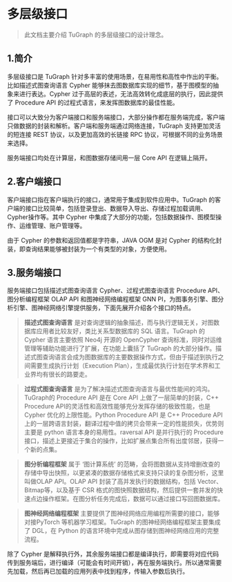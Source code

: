 # 多层级接口


> 此文档主要介绍 TuGraph 的多层级接口的设计理念。

## 1.简介

多层级接口是 TuGraph 针对多丰富的使用场景，在易用性和高性中作出的平衡。比如描述式图查询语言 Cypher 能够抹去图数据库实现的细节，基于图模型的抽象来进行表达。Cypher 过于高层的表述，无法高效转化成底层的执行，因此提供了 Procedure API 的过程式语言，来发挥图数据库的最佳性能。

接口可以大致分为客户端接口和服务端接口，大部分操作都在服务端完成，客户端只做数据的封装和解析。客户端和服务端通过网络连接，TuGraph 支持更加灵活的短连接 REST 协议，以及更加高效的长链接 RPC 协议，可根据不同的业务场景来选择。

服务端接口均处在计算层，和图数据存储间用一层 Core API 在逻辑上隔开。


## 2.客户端接口

客户端接口指在客户端执行的接口，通常用于集成到软件应用中。TuGraph 的客户端的接口比较简单，包括登录登出、数据导入导出、存储过程加载调用、Cypher操作等。其中 Cypher 中集成了大部分的功能，包括数据操作、图模型操作、运维管理、账户管理等。

由于 Cypher 的参数和返回值都是字符串，JAVA OGM 是对 Cypher 的结构化封装，即查询结果能够被封装为一个有类型的对象，方便使用。

## 3.服务端接口

服务端接口包括描述式图查询语言 Cypher、过程式图查询语言 Procedure API、图分析编程框架 OLAP API 和图神经网络编程框架 GNN PI，为图事务引擎、图分析引擎、图神经网络引擎提供服务，下面先展开介绍各个接口的特点。

> __描述式图查询语言__ 是对查询逻辑的抽象描述，而与执行逻辑无关，对图数据库应用者比较友好，类比关系型数据库的 SQL 语言。TuGraph 的 Cypher 语言主要依照 Neo4j 开源的 OpenCypher 查询标准，同时对运维管理等辅助功能进行了扩展，在功能上囊括了 TuGraph 的大部分操作。描述式图查询语言会成为图数据库的主要数据操作方式，但由于描述到执行之间需要生成执行计划（Execution Plan），生成最优执行计划在学术界和工业界均有很长的路要走。

> __过程式图查询语言__ 是为了解决描述式图查询语言与最优性能间的鸿沟。TuGraph的 Procedure API 是在 Core API 上做了一层简单的封装，C++ Procedure API的灵活性和高效性能够充分发挥存储的极致性能，也是 Cypher 优化的上限性能。Python Procedure API 是 C++ Procedure API 上的一层跨语言封装，翻译过程中值的拷贝会带来一定的性能损失，优势则主要是 python 语言本身的易用性。raversal API 是并行执行的 Procedure 接口，描述上更接近于集合的操作，比如扩展点集合所有出度邻居，获得一个新的点集。

> __图分析编程框架__ 属于 ‘图计算系统’ 的范畴，会将图数据从支持增删改查的存储中导出快照，以更紧凑的数据存储格式来支持只读的复杂图分析，这里叫做OLAP API。OLAP API 封装了高并发执行的数据结构，包括 Vector、Bitmap等，以及基于 CSR 格式的图快照数据结构，然后提供一套并发的快速点边操作框架。在图分析任务完成后，数据可以通过接口写回图数据库。

> __图神经网络编程框架__ 主要提供了图神经网络应用编程所需要的接口，能够对接PyTorch 等机器学习框架。TuGraph 的图神经网络编程框架主要集成了 DGL，在 Python 的语言环境中完成从图存储到图神经网络应用的完整流程。

除了 Cypher 是解释执行外，其余服务端接口都是编译执行，即需要将对应代码传到服务端后，进行编译（可能会有时间开销），再在服务端执行。所以通常需要先加载，然后再已加载的应用列表中找到程序，传输入参数后执行。
